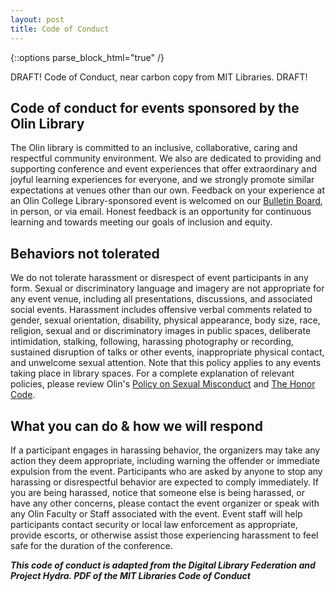 ```yaml
---
layout: post
title: Code of Conduct
---
```

{::options parse_block_html="true" /}

DRAFT! Code of Conduct, near carbon copy from MIT Libraries. DRAFT!

## Code of conduct for events sponsored by the Olin Library

The Olin library is committed to an inclusive, collaborative, caring and respectful community environment. We also are dedicated to providing and supporting conference and event experiences that offer extraordinary and joyful learning experiences for everyone, and we strongly promote similar expectations at venues other than our own. Feedback on your experience at an Olin College Library-sponsored event is welcomed on our [Bulletin Board](../about_us/feedback), in person, or via email.  Honest feedback is an opportunity for continuous learning and towards meeting our goals of inclusion and equity. 

## Behaviors not tolerated

We do not tolerate harassment or disrespect of event participants in any form. Sexual or discriminatory language and imagery are not appropriate for any event venue, including all presentations, discussions, and associated social events. Harassment includes offensive verbal comments related to gender, sexual orientation, disability, physical appearance, body size, race, religion, sexual and or discriminatory images in public spaces, deliberate intimidation, stalking, following, harassing photography or recording, sustained disruption of talks or other events, inappropriate physical contact, and unwelcome sexual attention. Note that this policy applies to any events taking place in library spaces. For a complete explanation of relevant policies, please review Olin's [Policy on Sexual Misconduct](http://olin.smartcatalogiq.com/2017-18/Student-Handbook/Sexual-Misconduct-and-Title-IX) and [The Honor Code](http://olin.smartcatalogiq.com/2017-18/Student-Handbook/Honor-Code-and-Related-Processes/Honor-Code).

## What you can do & how we will respond

If a participant engages in harassing behavior, the organizers may take any action they deem appropriate, including warning the offender or immediate expulsion from the event. Participants who are asked by anyone to stop any harassing or disrespectful behavior are expected to comply immediately. If you are being harassed, notice that someone else is being harassed, or have any other concerns, please contact the event organizer or speak with any Olin Faculty or Staff associated with the event. Event staff will help participants contact security or local law enforcement as appropriate, provide escorts, or otherwise assist those experiencing harassment to feel safe for the duration of the conference.



***This code of conduct is adapted from the Digital Library Federation and Project Hydra.
PDF of the MIT Libraries Code of Conduct***

